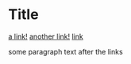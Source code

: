 # Title

[a link!](https://something.com)
[another link!](some-page.html)
[link](https://newlink.com)

some paragraph text after the links